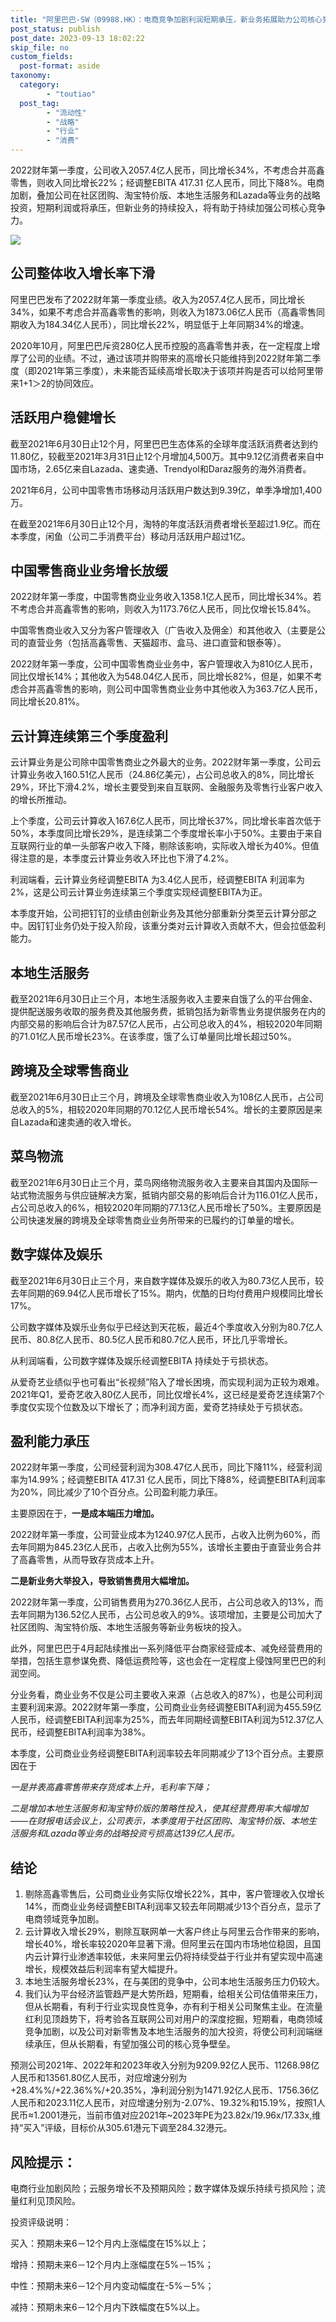 ```yaml
---
title: "阿里巴巴-SW（09988.HK）：电商竞争加剧利润短期承压，新业务拓展助力公司核心竞争力"
post_status: publish
post_date: 2023-09-13 18:02:22
skip_file: no
custom_fields: 
  post-format: aside
taxonomy:
  category:
        - "toutiao"
  post_tag:
        - "流动性"
        - "战略"
        - "行业"
        - "消费"
---
```


2022财年第一季度，公司收入2057.4亿人民币，同比增长34%，不考虑合并高鑫零售，则收入同比增长22%；经调整EBITA 417.31 亿人民币，同比下降8%。电商加剧，叠加公司在社区团购、淘宝特价版、本地生活服务和Lazada等业务的战略投资，短期利润或将承压，但新业务的持续投入，将有助于持续加强公司核心竞争力。

![](https://cdn.fendou.la/funstoutiao/2021/07/alibaba-hk.jpg)

## 公司整体收入增长率下滑

阿里巴巴发布了2022财年第一季度业绩。收入为2057.4亿人民币，同比增长34%，如果不考虑合并高鑫零售的影响，则收入为1873.06亿人民币（高鑫零售同期收入为184.34亿人民币），同比增长22%，明显低于上年同期34%的增速。

2020年10月，阿里巴巴斥资280亿人民币控股的高鑫零售并表，在一定程度上增厚了公司的业绩。不过，通过该项并购带来的高增长只能维持到2022财年第二季度（即2021年第三季度），未来能否延续高增长取决于该项并购是否可以给阿里带来1+1＞2的协同效应。

## 活跃用户稳健增长

截至2021年6月30日止12个月，阿里巴巴生态体系的全球年度活跃消费者达到约11.80亿，较截至2021年3月31日止12个月增加4,500万。其中9.12亿消费者来自中国市场，2.65亿来自Lazada、速卖通、Trendyol和Daraz服务的海外消费者。

2021年6月，公司中国零售市场移动月活跃用户数达到9.39亿，单季净增加1,400万。

在截至2021年6月30日止12个月，淘特的年度活跃消费者增长至超过1.9亿。而在本季度，闲鱼（公司二手消费平台）移动月活跃用户超过1亿。

## 中国零售商业业务增长放缓

2022财年第一季度，中国零售商业业务收入1358.1亿人民币，同比增长34%。若不考虑合并高鑫零售的影响，则收入为1173.76亿人民币，同比仅增长15.84%。

中国零售商业收入又分为客户管理收入（广告收入及佣金）和其他收入（主要是公司的直营业务（包括高鑫零售、天猫超市、盒马、进口直营和银泰等）。

2022财年第一季度，公司中国零售商业业务中，客户管理收入为810亿人民币，同比仅增长14%；其他收入为548.04亿人民币，同比增长82%，但是，如果不考虑合并高鑫零售的影响，则公司中国零售商业业务中其他收入为363.7亿人民币，同比增长20.81%。

## 云计算连续第三个季度盈利

云计算业务是公司除中国零售商业之外最大的业务。2022财年第一季度，公司云计算业务收入160.51亿人民币（24.86亿美元），占公司总收入的8%，同比增长29%，环比下滑4.2%，增长主要受到来自互联网、金融服务及零售行业客户收入的增长所推动。

上个季度，公司云计算收入167.6亿人民币，同比增长37%，同比增长率首次低于50%，本季度同比增长29%，是连续第二个季度增长率小于50%。主要由于来自互联网行业的单一头部客户收入下降，剔除该影响，实际收入增长为40%。但值得注意的是，本季度云计算业务收入环比也下滑了4.2%。

利润端看，云计算业务经调整EBITA 为3.4亿人民币，经调整EBITA 利润率为2%，这是公司云计算业务连续第三个季度实现经调整EBITA为正。

本季度开始，公司把钉钉的业绩由创新业务及其他分部重新分类至云计算分部之中。因钉钉业务仍处于投入阶段，该重分类对云计算收入贡献不大，但会拉低盈利能力。

## 本地生活服务

截至2021年6月30日止三个月，本地生活服务收入主要来自饿了么的平台佣金、提供配送服务收取的服务费及其他服务费，抵销包括为新零售业务提供服务在内的内部交易的影响后合计为87.57亿人民币，占公司总收入的4%，相较2020年同期的71.01亿人民币增长23%。在该季度，饿了么订单量同比增长超过50%。

## 跨境及全球零售商业

截至2021年6月30日止三个月，跨境及全球零售商业收入为108亿人民币，占公司总收入的5%，相较2020年同期的70.12亿人民币增长54%。增长的主要原因是来自Lazada和速卖通的收入增长。

## 菜鸟物流

截至2021年6月30日止三个月，菜鸟网络物流服务收入主要来自其国内及国际一站式物流服务与供应链解决方案，抵销内部交易的影响后合计为116.01亿人民币，占公司总收入的6%，相较2020年同期的77.13亿人民币增长了50%。主要原因是公司快速发展的跨境及全球零售商业业务所带来的已履约的订单量的增长。

## 数字媒体及娱乐

截至2021年6月30日止三个月，来自数字媒体及娱乐的收入为80.73亿人民币，较去年同期的69.94亿人民币增长了15%。期内，优酷的日均付费用户规模同比增长17%。

公司数字媒体及娱乐业务似乎已经达到天花板，最近4个季度收入分别为80.7亿人民币、80.8亿人民币、80.5亿人民币和80.7亿人民币，环比几乎零增长。

从利润端看，公司数字媒体及娱乐经调整EBITA 持续处于亏损状态。

从爱奇艺业绩似乎也可看出“长视频”陷入了增长困境，而实现利润为正较为艰难。2021年Q1，爱奇艺收入80亿人民币，同比仅增长4%，这已经是爱奇艺连续第7个季度仅实现个位数及以下增长了；而净利润方面，爱奇艺持续处于亏损状态。

## 盈利能力承压

2022财年第一季度，公司经营利润为308.47亿人民币，同比下降11%，经营利润率为14.99%；经调整EBITA 417.31 亿人民币，同比下降8%，经调整EBITA利润率为20%，同比减少了10个百分点。公司盈利能力承压。

主要原因在于，**一是成本端压力增加。**

2022财年第一季度，公司营业成本为1240.97亿人民币，占收入比例为60%，而去年同期为845.23亿人民币，占收入比例为55%，该增长主要由于直营业务合并了高鑫零售，从而导致存货成本上升。

**二是新业务大举投入，导致销售费用大幅增加。**

2022财年第一季度，公司销售费用为270.36亿人民币，占公司总收入的13%，而去年同期为136.52亿人民币，占公司总收入的9%。该项增加，主要是公司加大了社区团购、淘宝特价版、本地生活服务等新业务板块的投入。

此外，阿里巴巴于4月起陆续推出一系列降低平台商家经营成本、减免经营费用的举措，包括生意参谋免费、降低运费险等，这也会在一定程度上侵蚀阿里巴巴的利润空间。

分业务看，商业业务不仅是公司主要收入来源（占总收入的87%），也是公司利润主要利润来源。2022财年第一季度，公司商业业务经调整EBITA利润为455.59亿人民币，经调整EBITA利润率为25%，而去年同期经调整EBITA利润为512.37亿人民币，经调整EBITA利润率为38%。

本季度，公司商业业务经调整EBITA利润率较去年同期减少了13个百分点。主要原因在于

_一是并表高鑫零售带来存货成本上升，毛利率下降；_

_二是增加本地生活服务和淘宝特价版的策略性投入，使其经营费用率大幅增加——在财报电话会议上，公司表示，本季度用于社区团购、淘宝特价版、本地生活服务和Lazada等业务的战略投资亏损高达139亿人民币。_

## 结论

1. 剔除高鑫零售后，公司商业业务实际仅增长22%，其中，客户管理收入仅增长14%，而商业业务经调整EBITA利润率又较去年同期减少13个百分点，显示了电商领域竞争加剧。
2. 云计算收入增长29%，剔除互联网单一大客户终止与阿里云合作带来的影响，增长40%，增长率较2020年显著下滑。但阿里云在国内市场地位稳固，且国内云计算行业渗透率较低，未来阿里云仍将持续受益于行业并有望实现中高速增长，规模效益后利润率有望大幅提升。
3. 本地生活服务增长23%，在与美团的竞争中，公司本地生活服务压力仍较大。
4. 我们认为平台经济监管趋严是大势所趋，短期看，给相关公司估值带来压力，但从长期看，有利于行业实现良性竞争，亦有利于相关公司聚焦主业。在流量红利见顶趋势下，将考验各互联网公司对用户的深度挖掘，短期看，电商领域竞争加剧，以及公司对新零售及本地生活服务的加大投资，将使公司利润端继续承压，但从长期看，有望加强公司的核心竞争壁垒。

预测公司2021年、2022年和2023年收入分别为9209.92亿人民币、11268.98亿人民币和13561.80亿人民币，对应增速分别为+28.4%%/+22.36%%/+20.35%，净利润分别为1471.92亿人民币、1756.36亿人民币和2023.11亿人民币，对应增速分别为-2.07%、19.32%和15.19%，按照1人民币≈1.2001港元，当前市值对应2021年~2023年PE为23.82x/19.96x/17.33x,维持“买入”评级，目标价从305.61港元下调至284.32港元。

## 风险提示：

电商行业加剧风险；云服务增长不及预期风险；数字媒体及娱乐持续亏损风险；流量红利见顶风险。

投资评级说明：

买入：预期未来6－12个月内上涨幅度在15%以上；

增持：预期未来6－12个月内上涨幅度在5%－15%；

中性：预期未来6－12个月内变动幅度在-5%－5%；

减持：预期未来6－12个月内下跌幅度在5%以上。
